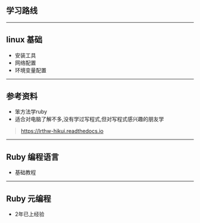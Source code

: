 
## 学习路线

---

## linux 基础

- 安装工具
- 网络配置
- 环境变量配置

---



## 参考资料

- 笨方法学ruby
- 适合对电脑了解不多,没有学过写程式,但对写程式感兴趣的朋友学

> https://lrthw-hikui.readthedocs.io


---

## Ruby 编程语言

- 基础教程

---

## Ruby 元编程

- 2年已上经验